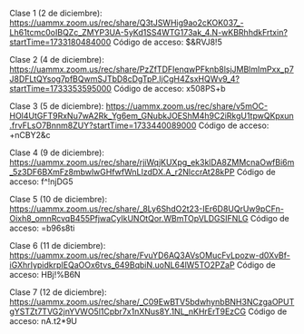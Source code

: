 Clase 1 (2 de diciembre):
https://uammx.zoom.us/rec/share/Q3tJSWHig9ao2cKOK037_-Lh61tcmc0oIBQZc_ZMYP3UA-5yKd1SS4WTG173ak_4.N-wKBRhhdkFrtxin?startTime=1733180484000
Código de acceso: $&RVJ8!5


Clase 2 (4 de diciembre):
https://uammx.zoom.us/rec/share/PzZfTDFIenqwPFknb8lsjJMBlmImPxx_p7J8DFLtQYsog7pfBQwmSJTbD8cDgTpP.IjCgH4ZsxHQWv9_4?startTime=1733353595000
Código de acceso: x508PS+b


Clase 3 (5 de diciembre):
https://uammx.zoom.us/rec/share/v5mOC-HOl4UtGFT9RxNu7wA2Rk_Yg6em_GNubkJOEShM4h9C2iRkgU1tpwQKpxun.frvFLsO7Bnnm8ZUY?startTime=1733440089000
Código de acceso: +nCBY2&c

Clase 4 (9 de diciembre):
https://uammx.zoom.us/rec/share/rjiWqjKUXpg_ek3klDA8ZMMcnaOwfBi6m_5z3DF6BXmFz8mbwlwGHfwfWnLIzdDX.A_r2NlccrAt28kPP 
Código de acceso: f^!njDG5

Clase 5 (10 de diciembre):
https://uammx.zoom.us/rec/share/_8Ly6ShdO2t23-IEr6D8UQrUw9pCFn-Oixh8_omnRcvqB455PfjwaCyIkUNOtQor.WBmTOpVLDGSIFNLG 
Código de acceso: =b96s8ti

Clase 6 (11 de diciembre):
https://uammx.zoom.us/rec/share/FvuYD6AQ3AVsOMucFvLpozw-d0XvBf-iGXhrIypidkrpIEQaOOx6tvs_649BqbiN.uoNL64lW5TO2PZaP 
Código de acceso: HBj!%B6N

Clase 7 (12 de diciembre):
https://uammx.zoom.us/rec/share/_C09EwBTV5bdwhynbBNH3NCzgaOPUTgYSTZt7TVG2jnYVWO5l1Cpbr7x1nXNus8Y.1NL_nKHrErT9EzCG 
Código de acceso: nA.t2*9U
